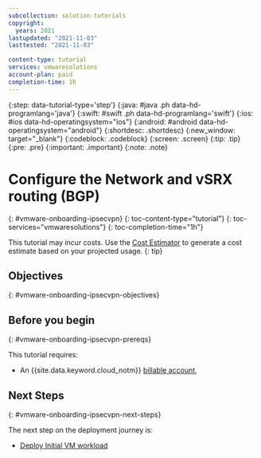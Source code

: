 ```yaml
---
subcollection: solution-tutorials
copyright:
  years: 2021
lastupdated: "2021-11-03"
lasttested: "2021-11-03"

content-type: tutorial
services: vmwaresolutions
account-plan: paid
completion-time: 1h
---
```


{:step: data-tutorial-type='step'}
{:java: #java .ph data-hd-programlang='java'}
{:swift: #swift .ph data-hd-programlang='swift'}
{:ios: #ios data-hd-operatingsystem="ios"}
{:android: #android data-hd-operatingsystem="android"}
{:shortdesc: .shortdesc}
{:new_window: target="_blank"}
{:codeblock: .codeblock}
{:screen: .screen}
{:tip: .tip}
{:pre: .pre}
{:important: .important}
{:note: .note}

# Configure the Network and vSRX routing (BGP)
{: #vmware-onboarding-ipsecvpn}
{: toc-content-type="tutorial"}
{: toc-services="vmwaresolutions"}
{: toc-completion-time="1h"}

<!--##istutorial#-->
This tutorial may incur costs. Use the [Cost Estimator](https://{DomainName}/estimator/review) to generate a cost estimate based on your projected usage.
{: tip}

<!--#/istutorial#-->


## Objectives
{: #vmware-onboarding-ipsecvpn-objectives}



<!--##istutorial#-->
## Before you begin
{: #vmware-onboarding-ipsecvpn-prereqs}

This tutorial requires:
* An {{site.data.keyword.cloud_notm}} [billable account](https://{DomainName}/docs/account?topic=account-accounts), 

<!--#/istutorial#-->


## Next Steps
{: #vmware-onboarding-ipsecvpn-next-steps}

The next step on the deployment journey is:

* [Deploy Initial VM workload](/docs/solution-tutorials?topic=solution-tutorials-vmware-onboarding-vpn-onprem)

